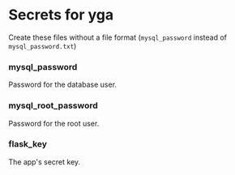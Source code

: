 # Secrets for yga
Create these files without a file format (``mysql_password`` instead of ``mysql_password.txt``)
### mysql_password
Password for the database user.
### mysql_root_password
Password for the root user.
### flask_key
The app's secret key.